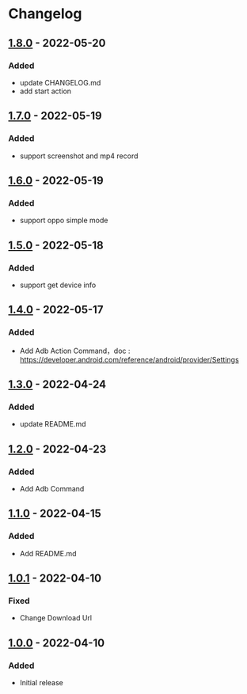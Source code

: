# Changelog

## [1.8.0] - 2022-05-20

### Added
- update CHANGELOG.md
- add start action

## [1.7.0] - 2022-05-19

### Added
- support screenshot and mp4 record

## [1.6.0] - 2022-05-19

### Added
- support oppo simple mode

## [1.5.0] - 2022-05-18

### Added
- support get device info

## [1.4.0] - 2022-05-17

### Added
- Add Adb Action Command，doc : https://developer.android.com/reference/android/provider/Settings

## [1.3.0] - 2022-04-24

### Added
- update README.md


## [1.2.0] - 2022-04-23

### Added
- Add Adb Command

## [1.1.0] - 2022-04-15

### Added
- Add README.md

## [1.0.1] - 2022-04-10

### Fixed

- Change Download Url

## [1.0.0] - 2022-04-10

### Added

- Initial release


[1.0.0]: https://github.com/ilpanda/rabbit/releases/tag/1.0.0
[1.0.1]: https://github.com/ilpanda/rabbit/releases/tag/1.0.1
[1.1.0]: https://github.com/ilpanda/rabbit/releases/tag/1.1.0
[1.2.0]: https://github.com/ilpanda/rabbit/releases/tag/1.2.0
[1.3.0]: https://github.com/ilpanda/rabbit/releases/tag/1.3.0
[1.4.0]: https://github.com/ilpanda/rabbit/releases/tag/1.4.0
[1.5.0]: https://github.com/ilpanda/rabbit/releases/tag/1.5.0
[1.6.0]: https://github.com/ilpanda/rabbit/releases/tag/1.6.0
[1.7.0]: https://github.com/ilpanda/rabbit/releases/tag/1.7.0
[1.8.0]: https://github.com/ilpanda/rabbit/releases/tag/1.8.0
